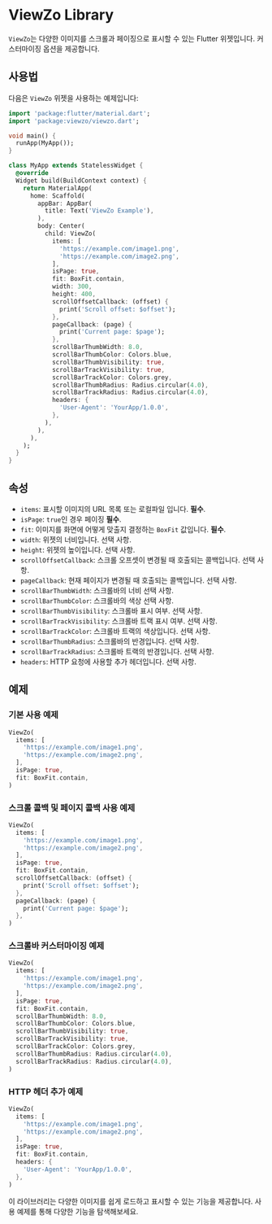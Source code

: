 
# ViewZo Library

`ViewZo`는 다양한 이미지를 스크롤과 페이징으로 표시할 수 있는 Flutter 위젯입니다. 커스터마이징 옵션을 제공합니다.

## 사용법

다음은 `ViewZo` 위젯을 사용하는 예제입니다:

```dart
import 'package:flutter/material.dart';
import 'package:viewzo/viewzo.dart';

void main() {
  runApp(MyApp());
}

class MyApp extends StatelessWidget {
  @override
  Widget build(BuildContext context) {
    return MaterialApp(
      home: Scaffold(
        appBar: AppBar(
          title: Text('ViewZo Example'),
        ),
        body: Center(
          child: ViewZo(
            items: [
              'https://example.com/image1.png',
              'https://example.com/image2.png',
            ],
            isPage: true,
            fit: BoxFit.contain,
            width: 300,
            height: 400,
            scrollOffsetCallback: (offset) {
              print('Scroll offset: $offset');
            },
            pageCallback: (page) {
              print('Current page: $page');
            },
            scrollBarThumbWidth: 8.0,
            scrollBarThumbColor: Colors.blue,
            scrollBarThumbVisibility: true,
            scrollBarTrackVisibility: true,
            scrollBarTrackColor: Colors.grey,
            scrollBarThumbRadius: Radius.circular(4.0),
            scrollBarTrackRadius: Radius.circular(4.0),
            headers: {
              'User-Agent': 'YourApp/1.0.0',
            },
          ),
        ),
      ),
    );
  }
}
```

## 속성

- `items`: 표시할 이미지의 URL 목록 또는 로컬파일 입니다. **필수**.
- `isPage`: `true`인 경우 페이징 **필수**.
- `fit`: 이미지를 화면에 어떻게 맞출지 결정하는 `BoxFit` 값입니다. **필수**.
- `width`: 위젯의 너비입니다. 선택 사항.
- `height`: 위젯의 높이입니다. 선택 사항.
- `scrollOffsetCallback`: 스크롤 오프셋이 변경될 때 호출되는 콜백입니다. 선택 사항.
- `pageCallback`: 현재 페이지가 변경될 때 호출되는 콜백입니다. 선택 사항.
- `scrollBarThumbWidth`: 스크롤바의 너비 선택 사항.
- `scrollBarThumbColor`: 스크롤바의 색상 선택 사항.
- `scrollBarThumbVisibility`: 스크롤바 표시 여부. 선택 사항.
- `scrollBarTrackVisibility`: 스크롤바 트랙 표시 여부. 선택 사항.
- `scrollBarTrackColor`: 스크롤바 트랙의 색상입니다. 선택 사항.
- `scrollBarThumbRadius`: 스크롤바의 반경입니다. 선택 사항.
- `scrollBarTrackRadius`: 스크롤바 트랙의 반경입니다. 선택 사항.
- `headers`: HTTP 요청에 사용할 추가 헤더입니다. 선택 사항.

## 예제

### 기본 사용 예제

```dart
ViewZo(
  items: [
    'https://example.com/image1.png',
    'https://example.com/image2.png',
  ],
  isPage: true,
  fit: BoxFit.contain,
)
```

### 스크롤 콜백 및 페이지 콜백 사용 예제

```dart
ViewZo(
  items: [
    'https://example.com/image1.png',
    'https://example.com/image2.png',
  ],
  isPage: true,
  fit: BoxFit.contain,
  scrollOffsetCallback: (offset) {
    print('Scroll offset: $offset');
  },
  pageCallback: (page) {
    print('Current page: $page');
  },
)
```

### 스크롤바 커스터마이징 예제

```dart
ViewZo(
  items: [
    'https://example.com/image1.png',
    'https://example.com/image2.png',
  ],
  isPage: true,
  fit: BoxFit.contain,
  scrollBarThumbWidth: 8.0,
  scrollBarThumbColor: Colors.blue,
  scrollBarThumbVisibility: true,
  scrollBarTrackVisibility: true,
  scrollBarTrackColor: Colors.grey,
  scrollBarThumbRadius: Radius.circular(4.0),
  scrollBarTrackRadius: Radius.circular(4.0),
)
```

### HTTP 헤더 추가 예제

```dart
ViewZo(
  items: [
    'https://example.com/image1.png',
    'https://example.com/image2.png',
  ],
  isPage: true,
  fit: BoxFit.contain,
  headers: {
    'User-Agent': 'YourApp/1.0.0',
  },
)
```

이 라이브러리는 다양한 이미지를 쉽게 로드하고 표시할 수 있는 기능을 제공합니다. 사용 예제를 통해 다양한 기능을 탐색해보세요.
